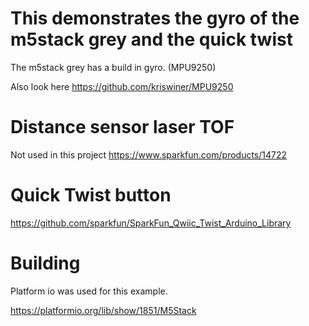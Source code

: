 
# This demonstrates the gyro of the m5stack grey and the quick twist

The m5stack grey has a build in gyro. (MPU9250)

Also look here 
https://github.com/kriswiner/MPU9250


# Distance sensor laser TOF

Not used in this project
https://www.sparkfun.com/products/14722


# Quick Twist button
https://github.com/sparkfun/SparkFun_Qwiic_Twist_Arduino_Library

# Building 
Platform io was used for this example.

https://platformio.org/lib/show/1851/M5Stack
